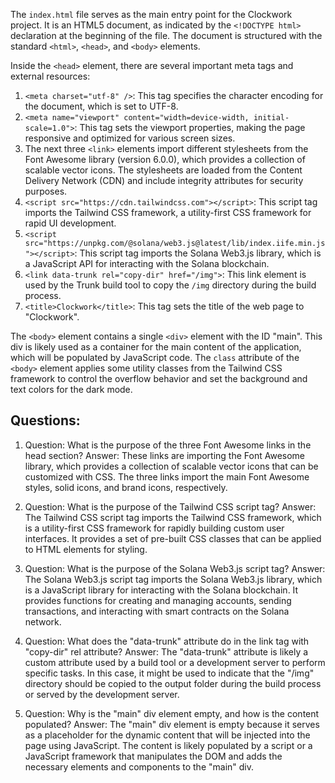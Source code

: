 The `index.html` file serves as the main entry point for the Clockwork project. It is an HTML5 document, as indicated by the `<!DOCTYPE html>` declaration at the beginning of the file. The document is structured with the standard `<html>`, `<head>`, and `<body>` elements.

Inside the `<head>` element, there are several important meta tags and external resources:

1. `<meta charset="utf-8" />`: This tag specifies the character encoding for the document, which is set to UTF-8.
2. `<meta name="viewport" content="width=device-width, initial-scale=1.0">`: This tag sets the viewport properties, making the page responsive and optimized for various screen sizes.
3. The next three `<link>` elements import different stylesheets from the Font Awesome library (version 6.0.0), which provides a collection of scalable vector icons. The stylesheets are loaded from the Content Delivery Network (CDN) and include integrity attributes for security purposes.
4. `<script src="https://cdn.tailwindcss.com"></script>`: This script tag imports the Tailwind CSS framework, a utility-first CSS framework for rapid UI development.
5. `<script src="https://unpkg.com/@solana/web3.js@latest/lib/index.iife.min.js"></script>`: This script tag imports the Solana Web3.js library, which is a JavaScript API for interacting with the Solana blockchain.
6. `<link data-trunk rel="copy-dir" href="/img">`: This link element is used by the Trunk build tool to copy the `/img` directory during the build process.
7. `<title>Clockwork</title>`: This tag sets the title of the web page to "Clockwork".

The `<body>` element contains a single `<div>` element with the ID "main". This div is likely used as a container for the main content of the application, which will be populated by JavaScript code. The `class` attribute of the `<body>` element applies some utility classes from the Tailwind CSS framework to control the overflow behavior and set the background and text colors for the dark mode.
## Questions: 
 1. Question: What is the purpose of the three Font Awesome links in the head section?
   Answer: These links are importing the Font Awesome library, which provides a collection of scalable vector icons that can be customized with CSS. The three links import the main Font Awesome styles, solid icons, and brand icons, respectively.

2. Question: What is the purpose of the Tailwind CSS script tag?
   Answer: The Tailwind CSS script tag imports the Tailwind CSS framework, which is a utility-first CSS framework for rapidly building custom user interfaces. It provides a set of pre-built CSS classes that can be applied to HTML elements for styling.

3. Question: What is the purpose of the Solana Web3.js script tag?
   Answer: The Solana Web3.js script tag imports the Solana Web3.js library, which is a JavaScript library for interacting with the Solana blockchain. It provides functions for creating and managing accounts, sending transactions, and interacting with smart contracts on the Solana network.

4. Question: What does the "data-trunk" attribute do in the link tag with "copy-dir" rel attribute?
   Answer: The "data-trunk" attribute is likely a custom attribute used by a build tool or a development server to perform specific tasks. In this case, it might be used to indicate that the "/img" directory should be copied to the output folder during the build process or served by the development server.

5. Question: Why is the "main" div element empty, and how is the content populated?
   Answer: The "main" div element is empty because it serves as a placeholder for the dynamic content that will be injected into the page using JavaScript. The content is likely populated by a script or a JavaScript framework that manipulates the DOM and adds the necessary elements and components to the "main" div.
    